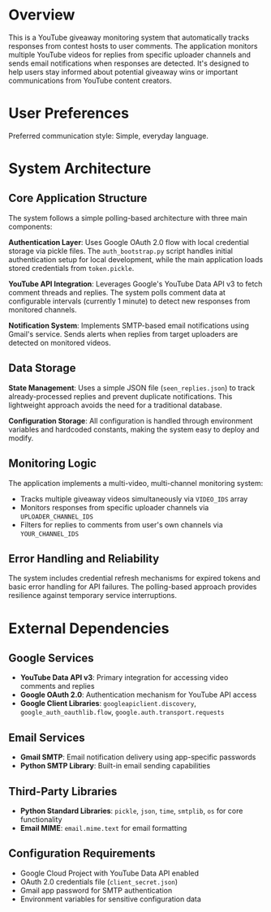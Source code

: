 # Overview

This is a YouTube giveaway monitoring system that automatically tracks responses from contest hosts to user comments. The application monitors multiple YouTube videos for replies from specific uploader channels and sends email notifications when responses are detected. It's designed to help users stay informed about potential giveaway wins or important communications from YouTube content creators.

# User Preferences

Preferred communication style: Simple, everyday language.

# System Architecture

## Core Application Structure

The system follows a simple polling-based architecture with three main components:

**Authentication Layer**: Uses Google OAuth 2.0 flow with local credential storage via pickle files. The `auth_bootstrap.py` script handles initial authentication setup for local development, while the main application loads stored credentials from `token.pickle`.

**YouTube API Integration**: Leverages Google's YouTube Data API v3 to fetch comment threads and replies. The system polls comment data at configurable intervals (currently 1 minute) to detect new responses from monitored channels.

**Notification System**: Implements SMTP-based email notifications using Gmail's service. Sends alerts when replies from target uploaders are detected on monitored videos.

## Data Storage

**State Management**: Uses a simple JSON file (`seen_replies.json`) to track already-processed replies and prevent duplicate notifications. This lightweight approach avoids the need for a traditional database.

**Configuration Storage**: All configuration is handled through environment variables and hardcoded constants, making the system easy to deploy and modify.

## Monitoring Logic

The application implements a multi-video, multi-channel monitoring system:
- Tracks multiple giveaway videos simultaneously via `VIDEO_IDS` array
- Monitors responses from specific uploader channels via `UPLOADER_CHANNEL_IDS`
- Filters for replies to comments from user's own channels via `YOUR_CHANNEL_IDS`

## Error Handling and Reliability

The system includes credential refresh mechanisms for expired tokens and basic error handling for API failures. The polling-based approach provides resilience against temporary service interruptions.

# External Dependencies

## Google Services
- **YouTube Data API v3**: Primary integration for accessing video comments and replies
- **Google OAuth 2.0**: Authentication mechanism for YouTube API access
- **Google Client Libraries**: `googleapiclient.discovery`, `google_auth_oauthlib.flow`, `google.auth.transport.requests`

## Email Services
- **Gmail SMTP**: Email notification delivery using app-specific passwords
- **Python SMTP Library**: Built-in email sending capabilities

## Third-Party Libraries
- **Python Standard Libraries**: `pickle`, `json`, `time`, `smtplib`, `os` for core functionality
- **Email MIME**: `email.mime.text` for email formatting

## Configuration Requirements
- Google Cloud Project with YouTube Data API enabled
- OAuth 2.0 credentials file (`client_secret.json`)
- Gmail app password for SMTP authentication
- Environment variables for sensitive configuration data